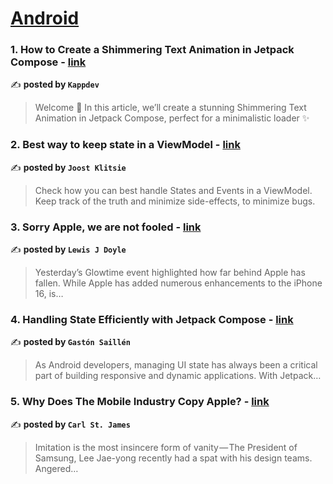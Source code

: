 
<h1><a href=https://medium.com/tag/android/recommended target="_blank" rel="noopener noreferrer">Android</a></h1>
<h3>1. How to Create a Shimmering Text Animation in Jetpack Compose - <a href="https://medium.com/@kappdev/how-to-create-a-shimmering-text-animation-in-jetpack-compose-eb4a553d924c" target="_blank" rel="noopener noreferrer">link</a></h3>

✍️ **posted by `Kappdev`**

<blockquote>Welcome 👋 In this article, we’ll create a stunning Shimmering Text Animation in Jetpack Compose, perfect for a minimalistic loader ✨</blockquote>

<h3>2. Best way to keep state in a ViewModel - <a href="https://medium.com/proandroiddev/best-way-to-keep-state-in-a-viewmodel-d8334712265" target="_blank" rel="noopener noreferrer">link</a></h3>

✍️ **posted by `Joost Klitsie`**

<blockquote>Check how you can best handle States and Events in a ViewModel. Keep track of the truth and minimize side-effects, to minimize bugs.</blockquote>

<h3>3. Sorry Apple, we are not fooled - <a href="https://medium.com/@lewisjdoyle/sorry-apple-we-are-not-fooled-88a0cc3c3078" target="_blank" rel="noopener noreferrer">link</a></h3>

✍️ **posted by `Lewis J Doyle`**

<blockquote>Yesterday’s Glowtime event highlighted how far behind Apple has fallen. While Apple has added numerous enhancements to the iPhone 16, is…</blockquote>

<h3>4. Handling State Efficiently with Jetpack Compose - <a href="https://medium.com/@gsaillen95/handling-state-efficiently-with-jetpack-compose-252b6452748b" target="_blank" rel="noopener noreferrer">link</a></h3>

✍️ **posted by `Gastón Saillén`**

<blockquote>As Android developers, managing UI state has always been a critical part of building responsive and dynamic applications. With Jetpack…</blockquote>

<h3>5. Why Does The Mobile Industry Copy Apple? - <a href="https://medium.com/macoclock/why-does-the-mobile-industry-copy-apple-dbb04b44b88d" target="_blank" rel="noopener noreferrer">link</a></h3>

✍️ **posted by `Carl St. James`**

<blockquote>Imitation is the most insincere form of vanity — The President of Samsung, Lee Jae-yong recently had a spat with his design teams. Angered…</blockquote>

